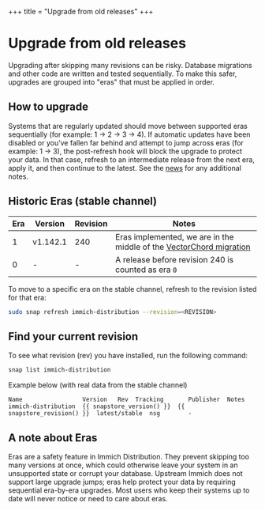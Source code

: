 +++
title = "Upgrade from old releases"
+++

# Upgrade from old releases

Upgrading after skipping many revisions can be risky. Database migrations and other code are written and tested sequentially. To make this safer, upgrades are grouped into "eras" that must be applied in order.

## How to upgrade

Systems that are regularly updated should move between supported eras sequentially (for example: 1 → 2 → 3 → 4). If automatic updates have been disabled or you’ve fallen far behind and attempt to jump across eras (for example: 1 → 3), the post-refresh hook will block the upgrade to protect your data. In that case, refresh to an intermediate release from the next era, apply it, and then continue to the latest. See the [news](/news) for any additional notes.

## Historic Eras (stable channel)

| Era | Version  | Revision | Notes                 |
| --- | ---------| ---------| --------------------- |
| 1   | v1.142.1 | 240      | Eras implemented, we are in the middle of the [VectorChord migration](/news/2025/08/31/vectorchord-migration-rollout/) |
| 0   | -        | -        | A release before revision 240 is counted as era `0` |

To move to a specific era on the stable channel, refresh to the revision listed for that era:

```sh
sudo snap refresh immich-distribution --revision=<REVISION>
```

## Find your current revision

To see what revision (rev) you have installed, run the following command:
```bash
snap list immich-distribution
```

Example below (with real data from the stable channel)
```
Name                 Version   Rev  Tracking       Publisher  Notes
immich-distribution  {{ snapstore_version() }}  {{ snapstore_revision() }}  latest/stable  nsg        -
```

## A note about Eras

Eras are a safety feature in Immich Distribution. They prevent skipping too many versions at once, which could otherwise leave your system in an unsupported state or corrupt your database. Upstream Immich does not support large upgrade jumps; eras help protect your data by requiring sequential era-by-era upgrades. Most users who keep their systems up to date will never notice or need to care about eras.

